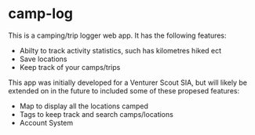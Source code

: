 # camp-log

This is a camping/trip logger web app.
It has the following features:
- Abilty to track activity statistics, such has kilometres hiked ect
- Save locations
- Keep track of your camps/trips

This app was initially developed for a Venturer Scout SIA, but will likely be extended on in the future to included some of these propesed features:
- Map to display all the locations camped
- Tags to keep track and search camps/locations
- Account System

  
